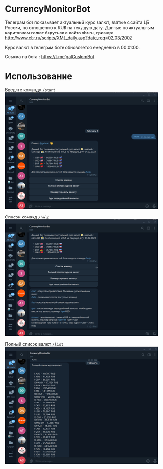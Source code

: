 # CurrencyMonitorBot 

Телеграм бот показывает актуальный курс валют, взятые с сайта ЦБ России, по отношению к RUB на текущую дату. 
Данные по актуальным коритовкам валют беруться с сайта cbr.ru, пример: http://www.cbr.ru/scripts/XML_daily.asp?date_req=02/03/2002

Курс валют в телеграм боте обновляется ежедневно в 00:01:00. 

Ссылка на бота : https://t.me/galCustomBot

# Использование

Введите команду ```/start```
![](images/1.png)

Список команд ```/help```
![](images/2.png)

Полный список валют ```/list```
![](images/3.png)
